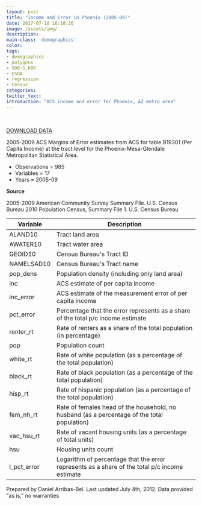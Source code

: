 ```yaml
---
layout: post
title: "Income and Error in Phoenix (2005-09)"
date: 2017-07-18 16:10:16
image: /assets/img/
description:
main-class: 'demographics'
color:
tags:
- demographics
- polygons
- 500-5,000
- ESDA
- regression
- Census
categories:
twitter_text:
introduction: "ACS income and error for Phoenix, AZ metro area"
---
```

<div id="root" data-geojson="../data/phx.geojson"></div>

<br>


[DOWNLOAD DATA](../data/phx2.zip)


2005-2009 ACS Margins of Error estimates from ACS for table B19301 (Per Capita Income) at the tract level for the Phoenix-Mesa-Glendale Metropolitan Statistical Area.


* Observations = 985
* Variables = 17
* Years = 2005-09

**Source**

2005-2009 American Community Survey Summary File. U.S. Census Bureau 2010 Population Census, Summary File 1. U.S. Census Bureau

| **Variable**                         | **Description**                      |
|--|--|
| ALAND10                              | Tract land area                      |
| AWATER10                             | Tract water area                     |
| GEOID10                              | Census Bureau's Tract ID             |
| NAMELSAD10                           | Census Bureau's Tract name           |
| pop\_dens                            | Population density (including only    land area)  |
| inc                                  | ACS estimate of per capita income    |
| inc\_error                           | ACS estimate of the measurement      error of per capita income           |
| pct\_error                           | Percentage that the error represents as a share of the total p/c income    estimate                             |
| renter\_rt                           | Rate of renters as a share of the    total population (in percentage)     |
| pop                                  | Population count                     |
| white\_rt                            | Rate of white population (as a       percentage of the total population)  |
| black\_rt                            | Rate of black population (as a       percentage of the total population)  |
| hisp\_rt                             | Rate of hispanic population (as a    percentage of the total population)  |
| fem\_nh\_rt                          | Rate of females head of the           household, no husband (as a           percentage of the total population)  |
| vac\_hsu\_rt                         | Rate of vacant housing units (as a   percentage of total units)           |
| hsu                                  | Housing units count                  |
| l\_pct\_error                        | Logarithm of percentage that the      error represents as a share of the   total p/c income estimate            |


Prepared by Daniel Arribas-Bel. Last updated July 4th, 2012. Data provided "as is," no warranties
